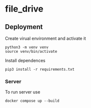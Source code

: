 # file_drive

## Deployment
Create virual environment and activate it
```shell
python3 -m venv venv
source venv/bin/activate
```

Install dependences
```shell
pip3 install -r requirements.txt
```

### Server
To run server use
```shell
docker compose up --build
```
